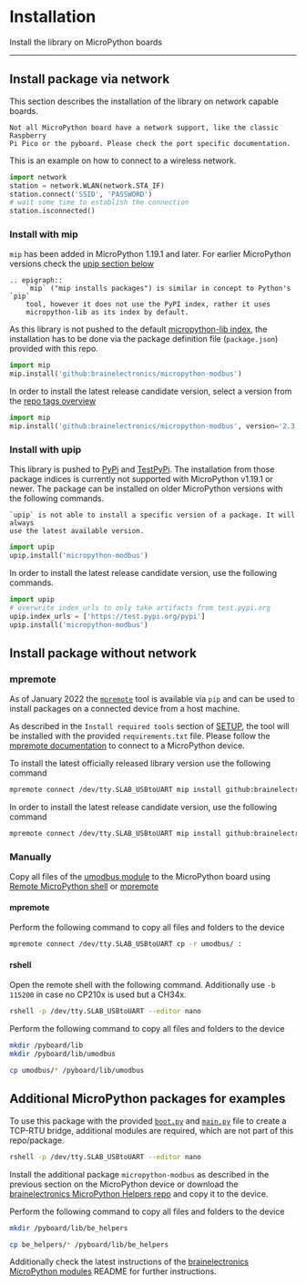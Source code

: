 # Installation

Install the library on MicroPython boards

---------------

## Install package via network

This section describes the installation of the library on network capable
boards.

```{note}
Not all MicroPython board have a network support, like the classic Raspberry
Pi Pico or the pyboard. Please check the port specific documentation.
```

This is an example on how to connect to a wireless network.

```python
import network
station = network.WLAN(network.STA_IF)
station.connect('SSID', 'PASSWORD')
# wait some time to establish the connection
station.isconnected()
```

### Install with mip

`mip` has been added in MicroPython 1.19.1 and later. For earlier MicroPython
versions check the [upip section below](#install-with-upip)

```{eval-rst}
.. epigraph::
	`mip` ("mip installs packages") is similar in concept to Python's `pip`
	tool, however it does not use the PyPI index, rather it uses
	micropython-lib as its index by default.
```

As this library is not pushed to the default
[micropython-lib index](https://micropython.org/pi/v2), the installation has
to be done via the package definition file (`package.json`) provided with this
repo.

```python
import mip
mip.install('github:brainelectronics/micropython-modbus')
```

In order to install the latest release candidate version, select a version from
the [repo tags overview][ref-github-micropython-modbus-tags]

```python
import mip
mip.install('github:brainelectronics/micropython-modbus', version='2.3.3-rc31.dev59')
```

### Install with upip

This library is pushed to [PyPi][ref-micropython-modbus-pypi] and
[TestPyPi][ref-micropython-modbus-test-pypi]. The installation from those
package indices is currently not supported with MicroPython v1.19.1 or newer.
The package can be installed on older MicroPython versions with the following
commands.

```{note}
`upip` is not able to install a specific version of a package. It will always
use the latest available version.
```

```python
import upip
upip.install('micropython-modbus')
```

In order to install the latest release candidate version, use the following
commands.

```python
import upip
# overwrite index_urls to only take artifacts from test.pypi.org
upip.index_urls = ['https://test.pypi.org/pypi']
upip.install('micropython-modbus')
```

## Install package without network

### mpremote

As of January 2022 the [`mpremote`][ref-mpremote] tool is available via `pip`
and can be used to install packages on a connected device from a host machine.

As described in the `Install required tools` section of [SETUP](SETUP.md), the
tool will be installed with the provided `requirements.txt` file. Please
follow the [mpremote documentation][ref-mpremote-doc] to connect to a
MicroPython device.

To install the latest officially released library version use the following
command

```bash
mpremote connect /dev/tty.SLAB_USBtoUART mip install github:brainelectronics/micropython-modbus
```

In order to install the latest release candidate version, use the following
command

```bash
mpremote connect /dev/tty.SLAB_USBtoUART mip install github:brainelectronics/micropython-modbus
```

### Manually

Copy all files of the [umodbus module][ref-umodbus-module] to the MicroPython
board using [Remote MicroPython shell][ref-remote-upy-shell] or
[mpremote][ref-mpremote]

#### mpremote

Perform the following command to copy all files and folders to the device

```bash
mpremote connect /dev/tty.SLAB_USBtoUART cp -r umodbus/ :
```

#### rshell

Open the remote shell with the following command. Additionally use `-b 115200`
in case no CP210x is used but a CH34x.

```bash
rshell -p /dev/tty.SLAB_USBtoUART --editor nano
```

Perform the following command to copy all files and folders to the device

```bash
mkdir /pyboard/lib
mkdir /pyboard/lib/umodbus

cp umodbus/* /pyboard/lib/umodbus
```

## Additional MicroPython packages for examples

To use this package with the provided [`boot.py`][ref-package-boot-file] and
[`main.py`][ref-package-boot-file] file to create a TCP-RTU bridge, additional
modules are required, which are not part of this repo/package.

```bash
rshell -p /dev/tty.SLAB_USBtoUART --editor nano
```

Install the additional package `micropython-modbus` as described in the
previous section on the MicroPython device or download the
[brainelectronics MicroPython Helpers repo][ref-github-be-mircopython-modules]
and copy it to the device.

Perform the following command to copy all files and folders to the device

```bash
mkdir /pyboard/lib/be_helpers

cp be_helpers/* /pyboard/lib/be_helpers
```

Additionally check the latest instructions of the
[brainelectronics MicroPython modules][ref-github-be-mircopython-modules]
README for further instructions.

<!-- Links -->
[ref-micropython-modbus-test-pypi]: https://test.pypi.org/project/micropython-modbus/
[ref-github-micropython-modbus-tags]: https://github.com/brainelectronics/micropython-modbus/tags
[ref-micropython-modbus-pypi]: https://pypi.org/project/micropython-modbus/
[ref-mpremote]: https://docs.micropython.org/en/v1.19.1/reference/mpremote.html#mpremote
[ref-mpremote-doc]: https://docs.micropython.org/en/v1.19.1/reference/mpremote.html
[ref-remote-upy-shell]: https://github.com/dhylands/rshell
[ref-umodbus-module]: https://github.com/brainelectronics/micropython-modbus/tree/develop/umodbus
[ref-package-boot-file]: https://github.com/brainelectronics/micropython-modbus/blob/c45d6cc334b4adf0e0ffd9152c8f08724e1902d9/boot.py
[ref-package-main-file]: https://github.com/brainelectronics/micropython-modbus/blob/c45d6cc334b4adf0e0ffd9152c8f08724e1902d9/main.py
[ref-github-be-mircopython-modules]: https://github.com/brainelectronics/micropython-modules
